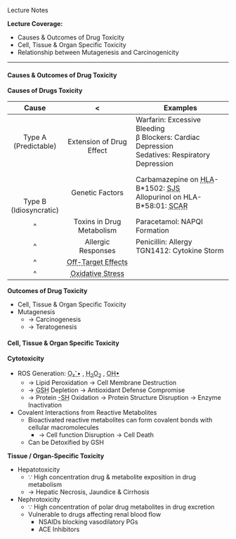 Lecture Notes

**Lecture Coverage:**
- Causes & Outcomes of Drug Toxicity
- Cell, Tissue & Organ Specific Toxicity
- Relationship between Mutagenesis and Carcinogenicity

---
#### **Causes & Outcomes of Drug Toxicity**
**Causes of Drugs Toxicity**


|                 Cause                 |                                             <                                              | Examples                                                                                                                                                                                                                  |
| :-----------------------------------: | :----------------------------------------------------------------------------------------: | ------------------------------------------------------------------------------------------------------------------------------------------------------------------------------------------------------------------------- |
|        Type A<br>(Predictable)        |                                <br>Extension of Drug Effect                                | Warfarin: Excessive Bleeding<br>β Blockers: Cardiac Depression<br>Sedatives: Respiratory Depression                                                                                                                       |
| <br><br><br>Type B<br>(Idiosyncratic) |                                      Genetic Factors                                       | Carbamazepine on <abbr Title="Human Leukocyte Antigen">HLA</abbr>-B\*1502: <abbr Title="Stevens-Johnson Syndrome">SJS</abbr><br>Allopurinol on HLA-B\*58:01: <abbr Title="Severe Cutaneous Adverse Reactions">SCAR</abbr> |
|                   ^                   |                                 Toxins in Drug Metabolism                                  | Paracetamol: NAPQI Formation                                                                                                                                                                                              |
|                   ^                   |                                     Allergic Responses                                     | Penicillin: Allergy<br>TGN1412: Cytokine Storm                                                                                                                                                                            |
|                   ^                   | <abbr Title="Drug Interaction with Unintended Molecular Targets">Off-Target Effects</abbr> |                                                                                                                                                                                                                           |
|                   ^                   |             <abbr Title="Drug-Induced ROS Generation">Oxidative Stress</abbr>              |                                                                                                                                                                                                                           |
**Outcomes of Drug Toxicity**
- Cell, Tissue & Organ Specific Toxicity
- Mutagenesis
	- → Carcinogenesis
	- → Teratogenesis


#### **Cell, Tissue & Organ Specific Toxicity**
**Cytotoxicity**
- ROS Generation: <abbr Title="Superoxide Anion">O₂<sup>-</sup>•</abbr> , <abbr Title="Hydrogen Peroxide">H<sub>2</sub>O<sub>2</sub></abbr> , <abbr Title="Hydroxyl Radicals">OH•</abbr>
	- → Lipid Peroxidation → Cell Membrane Destruction
	- → <abbr Title="Reduced Glutathione">GSH</abbr> Depletion → Antioxidant Defense Compromise
	- → Protein <abbr Title="Sulfhydryl">-SH</abbr> Oxidation → Protein Structure Disruption → Enzyme Inactivation
- Covalent Interactions from Reactive Metabolites
	- Bioactivated reactive metabolites can form covalent bonds with cellular macromolecules
		- → Cell function Disruption → Cell Death
	- Can be Detoxified by GSH

**Tissue / Organ-Specific Toxicity**
- Hepatotoxicity
	- ∵ High concentration drug & metabolite exposition in drug metabolism
	- → Hepatic Necrosis, Jaundice & Cirrhosis
- Nephrotoxicity
	- ∵ High concentration of polar drug metabolites in drug excretion
	- Vulnerable to drugs affecting renal blood flow
		- NSAIDs blocking vasodilatory PGs
		- ACE Inhibitors 